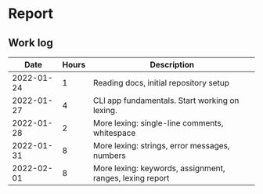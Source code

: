 # Report

## Work log

| Date       | Hours | Description                                              |
| ---------- | ----- | -------------------------------------------------------- |
| 2022-01-24 | 1     | Reading docs, initial repository setup                   |
| 2022-01-27 | 4     | CLI app fundamentals. Start working on lexing.           |
| 2022-01-28 | 2     | More lexing: single-line comments, whitespace            |
| 2022-01-31 | 8     | More lexing: strings, error messages, numbers            |
| 2022-02-01 | 8     | More lexing: keywords, assignment, ranges, lexing report |

